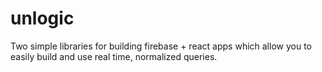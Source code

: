 # unlogic

Two simple libraries for building firebase + react apps which allow you to easily build and use real time, normalized queries.

